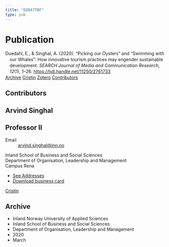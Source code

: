 ```yaml
---
title: "EQ947TBF"
type: pub
---
```

<h1>Publication</h1>
<article id="csl-bib-container-EQ947TBF" class="csl-bib-container">
  <div class="csl-bib-body" style="line-height: 1.35; padding-left: 1em; text-indent:-1em;">
  <div class="csl-entry">Duedahl, E., &amp; Singhal, A. (2020). &#x201C;Picking our Oysters&#x201D; and &#x201C;Swimming with our Whales&#x201D;: How innovative tourism practices may engender sustainable development. <i>SEARCH Journal of Media and Communication Research</i>, <i>12</i>(1), 1&#x2013;26. <a href="https://hdl.handle.net/11250/2761733">https://hdl.handle.net/11250/2761733</a></div>
</div>
  <div class="csl-bib-buttons">
    <a href="#taxonomy-article-EQ947TBF" class="csl-bib-button">Archive</a>
    <a href alt="Cristin URL" class="csl-bib-button">Cristin</a>
    <a href alt="Zotero URL" class="csl-bib-button">Zotero</a>
    <a href="#contributors-article-EQ947TBF" class="csl-bib-button">Contributors</a>
  </div>
  <div id="csl-bib-meta-container-EQ947TBF"></div>
</article>
<div id="csl-bib-meta-EQ947TBF" class="csl-bib-meta">
  <article id="contributors-article-EQ947TBF" class="contributors-article">
    <h1>Contributors</h1>
    <div class="personas">
<div class="vrtx-hinn-person-card">
<div class="photo">
<i class="lar la-user-circle missing-person"></i>
</div>
<div class="info">
<hgroup><h1>Arvind Singhal</h1>
<h2>Professor II</h2>
</hgroup><dl>
<dt>Email</dt>
<dd>
<a href="mailto:arvind.singhal@inn.no">arvind.singhal@inn.no</a>
</dd>
</dl>
<p>
Inland School of Business and Social Sciences<br>
Department of Organisation, Leadership and Management<br>
Campus Rena
</p>
<ul class="vrtx-hinn-links">
<li><a href="https://www.inn.no/english/find-an-employee/arvind-singhal.html#vrtx-hinn-addresses">See Addresses</a></li>
<li><a href="https://www.inn.no/english/find-an-employee/arvind-singhal.html?vrtx=vcf">Download business card</a></li>
</ul>
</div>
</div>
<a href="https://app.cristin.no/persons/show.jsf?id=863653" alt="Cristin URL" class="personas-cristin">Cristin</a>
</div>
  </article>
  <article id="taxonomy-article-EQ947TBF" class="taxonomy-article">
    <h1>Archive</h1>
    <ul>
      <li>Inland Norway University of Applied Sciences</li>
      <li>Inland School of Business and Social Sciences</li>
      <li>Department of Organisation, Leadership and Management</li>
      <li>2020</li>
      <li>March</li>
    </ul>
  </article>
</div>
